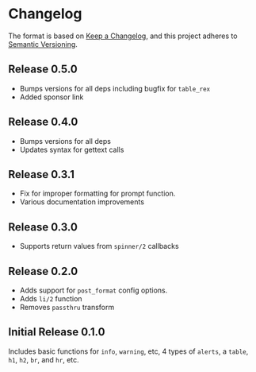 # Changelog

The format is based on [Keep a Changelog](https://keepachangelog.com/en/1.0.0/), and this project adheres to [Semantic Versioning](https://semver.org/spec/v2.0.0.html).

## Release 0.5.0

- Bumps versions for all deps including bugfix for `table_rex`
- Added sponsor link

## Release 0.4.0

- Bumps versions for all deps
- Updates syntax for gettext calls

## Release 0.3.1

- Fix for improper formatting for prompt function.
- Various documentation improvements

## Release 0.3.0

- Supports return values from `spinner/2` callbacks

## Release 0.2.0

- Adds support for `post_format` config options.
- Adds `li/2` function
- Removes `passthru` transform

## Initial Release 0.1.0

Includes basic functions for `info`, `warning`, etc, 4 types of `alerts`, a `table`, `h1`, `h2`, `br`, and `hr`, etc.
